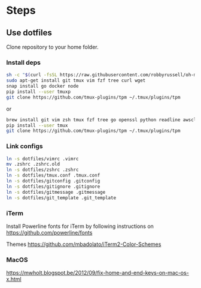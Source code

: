 # Steps

## Use dotfiles

Clone repository to your home folder.

### Install deps

```bash
sh -c "$(curl -fsSL https://raw.githubusercontent.com/robbyrussell/oh-my-zsh/master/tools/install.sh)"
sudo apt-get install git tmux vim fzf tree curl wget
snap install go docker node
pip install --user tmuxp
git clone https://github.com/tmux-plugins/tpm ~/.tmux/plugins/tpm
```

or

```bash
brew install git vim zsh tmux fzf tree go openssl python readline awscli awslogs ruby terraform terraform_landscape cmake composer jmeter lua jq dep wget node freetype youtube-dl
pip install --user tmux
git clone https://github.com/tmux-plugins/tpm ~/.tmux/plugins/tpm
```

### Link configs

```bash
ln -s dotfiles/vimrc .vimrc
mv .zshrc .zshrc.old
ln -s dotfiles/zshrc .zshrc
ln -s dotfiles/tmux.conf .tmux.conf
ln -s dotfiles/gitconfig .gitconfig
ln -s dotfiles/gitignore .gitignore
ln -s dotfiles/gitmessage .gitmessage
ln -s dotfiles/git_template .git_template
```

### iTerm

Install Powerline fonts for iTerm by following instructions on https://github.com/powerline/fonts

Themes https://github.com/mbadolato/iTerm2-Color-Schemes

### MacOS

https://mwholt.blogspot.be/2012/09/fix-home-and-end-keys-on-mac-os-x.html
